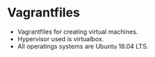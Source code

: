 # Vagrantfiles
- Vagrantfiles for creating virtual machines.
- Hypervisor used is virtualbox.
- All operatings systems are Ubuntu 18.04 LTS.